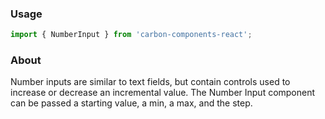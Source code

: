 ### Usage

```js
import { NumberInput } from 'carbon-components-react';
```

### About

Number inputs are similar to text fields, but contain controls used to increase or decrease an incremental value. The Number Input component can be passed a starting value, a min, a max, and the step.
